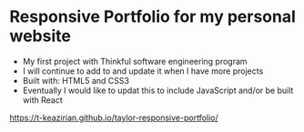 # Responsive Portfolio for my personal website

- My first project with Thinkful software engineering program
- I will continue to add to and update it when I have more projects
- Built with: HTML5 and CSS3
- Eventually I would like to updat this to include JavaScript and/or be built with React

https://t-keazirian.github.io/taylor-responsive-portfolio/

